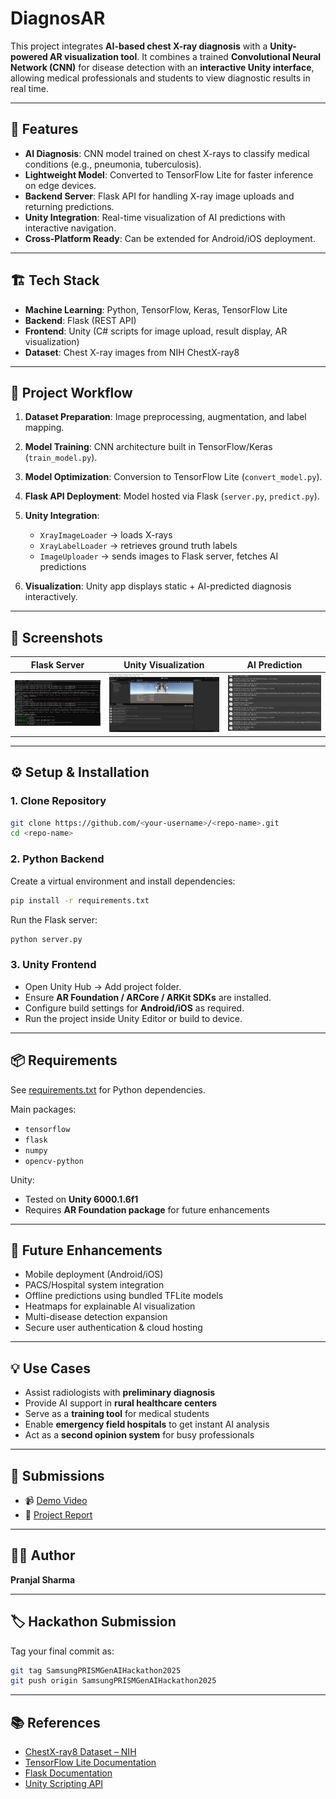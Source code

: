 # DiagnosAR

This project integrates **AI-based chest X-ray diagnosis** with a **Unity-powered AR visualization tool**.
It combines a trained **Convolutional Neural Network (CNN)** for disease detection with an **interactive Unity interface**, allowing medical professionals and students to view diagnostic results in real time.

---

## 🚀 Features

* **AI Diagnosis**: CNN model trained on chest X-rays to classify medical conditions (e.g., pneumonia, tuberculosis).
* **Lightweight Model**: Converted to TensorFlow Lite for faster inference on edge devices.
* **Backend Server**: Flask API for handling X-ray image uploads and returning predictions.
* **Unity Integration**: Real-time visualization of AI predictions with interactive navigation.
* **Cross-Platform Ready**: Can be extended for Android/iOS deployment.

---

## 🏗️ Tech Stack

* **Machine Learning**: Python, TensorFlow, Keras, TensorFlow Lite
* **Backend**: Flask (REST API)
* **Frontend**: Unity (C# scripts for image upload, result display, AR visualization)
* **Dataset**: Chest X-ray images from NIH ChestX-ray8

---

## 📂 Project Workflow

1. **Dataset Preparation**: Image preprocessing, augmentation, and label mapping.
2. **Model Training**: CNN architecture built in TensorFlow/Keras (`train_model.py`).
3. **Model Optimization**: Conversion to TensorFlow Lite (`convert_model.py`).
4. **Flask API Deployment**: Model hosted via Flask (`server.py`, `predict.py`).
5. **Unity Integration**:

   * `XrayImageLoader` → loads X-rays
   * `XrayLabelLoader` → retrieves ground truth labels
   * `ImageUploader` → sends images to Flask server, fetches AI predictions
6. **Visualization**: Unity app displays static + AI-predicted diagnosis interactively.

---

## 📸 Screenshots

| Flask Server                 | Unity Visualization        | AI Prediction                        |
| ---------------------------- | -------------------------- | ------------------------------------ |
| ![Server](https://github.com/pranjals07/DiagnosAR/blob/assets/server.png) | ![Unity](https://github.com/pranjals07/DiagnosAR/blob/assets/unity.png) | ![Prediction](https://github.com/pranjals07/DiagnosAR/blob/assets/prediction.png) |



---

## ⚙️ Setup & Installation

### 1. Clone Repository

```bash
git clone https://github.com/<your-username>/<repo-name>.git
cd <repo-name>
```

### 2. Python Backend

Create a virtual environment and install dependencies:

```bash
pip install -r requirements.txt
```

Run the Flask server:

```bash
python server.py
```

### 3. Unity Frontend

* Open Unity Hub → Add project folder.
* Ensure **AR Foundation / ARCore / ARKit SDKs** are installed.
* Configure build settings for **Android/iOS** as required.
* Run the project inside Unity Editor or build to device.

---

## 📦 Requirements

See [requirements.txt](requirements.txt) for Python dependencies.

Main packages:

* `tensorflow`
* `flask`
* `numpy`
* `opencv-python`

Unity:

* Tested on **Unity 6000.1.6f1**
* Requires **AR Foundation package** for future enhancements

---

## 🔮 Future Enhancements

* Mobile deployment (Android/iOS)
* PACS/Hospital system integration
* Offline predictions using bundled TFLite models
* Heatmaps for explainable AI visualization
* Multi-disease detection expansion
* Secure user authentication & cloud hosting

---

## 💡 Use Cases

* Assist radiologists with **preliminary diagnosis**
* Provide AI support in **rural healthcare centers**
* Serve as a **training tool** for medical students
* Enable **emergency field hospitals** to get instant AI analysis
* Act as a **second opinion system** for busy professionals

---

## 📑 Submissions

* 📹 [Demo Video](https://drive.google.com/file/d/1WEBE6U6Ais-NFK0oUL-RtlJlF-IDDh3O/view?usp=sharing) 
* 📄 [Project Report](RadAI_Innovators.pdf) 

---

## 👨‍💻 Author

**Pranjal Sharma**

---

## 🏷️ Hackathon Submission

Tag your final commit as:

```bash
git tag SamsungPRISMGenAIHackathon2025
git push origin SamsungPRISMGenAIHackathon2025
```

---

## 📚 References

* [ChestX-ray8 Dataset – NIH](https://nihcc.app.box.com/v/ChestXray-NIHCC)
* [TensorFlow Lite Documentation](https://www.tensorflow.org/lite)
* [Flask Documentation](https://flask.palletsprojects.com/)
* [Unity Scripting API](https://docs.unity3d.com/)
